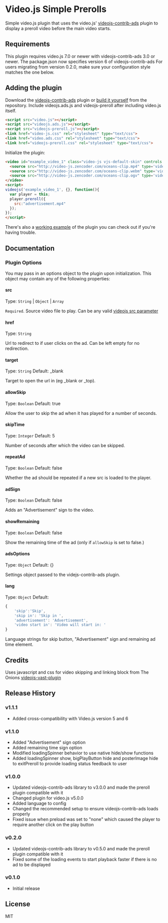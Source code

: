 # Video.js Simple Prerolls

Simple video.js plugin that uses the video.js' [videojs-contrib-ads](https://github.com/videojs/videojs-contrib-ads) plugin to display a preroll video before the main video starts.

## Requirements

This plugin requires video.js 7.0 or newer with videojs-contrib-ads 3.0 or newer.
The package.json now specifies version 6 of videojs-contrib-ads
For users migrating from version 0.2.0, make sure your configuration style matches the one below.

## Adding the plugin

Download the [videojs-contrib-ads](https://raw.githubusercontent.com/videojs/videojs-contrib-ads/master/src/videojs.ads.js) plugin or [build it yourself](https://github.com/videojs/videojs-contrib-ads) from the repository. Include videojs.ads.js and videojs-preroll after including video.js itself.

```html
<script src="video.js"></script>
<script src="videojs.ads.js"></script>
<script src="videojs-preroll.js"></script>
<link href="video-js.css" rel="stylesheet" type="text/css">
<link href="video.ads.css" rel="stylesheet" type="text/css">
<link href="videojs-preroll.css" rel="stylesheet" type="text/css">
```

Initialize the plugin:

```html
<video id="example_video_1" class="video-js vjs-default-skin" controls width="640" height="264" poster="http://video-js.zencoder.com/oceans-clip.png">
  <source src="http://video-js.zencoder.com/oceans-clip.mp4" type='video/mp4' />
  <source src="http://video-js.zencoder.com/oceans-clip.webm" type='video/webm' />
  <source src="http://video-js.zencoder.com/oceans-clip.ogv" type='video/ogg' />
</video>
<script>
videojs('example_video_1', {}, function(){
  var player = this;
  player.preroll({
    src:"advertisement.mp4"
  });
});
</script>
```

There's also a [working example](example.html) of the plugin you can check out if you're having trouble.

## Documentation
### Plugin Options

You may pass in an options object to the plugin upon initialization. This
object may contain any of the following properties:

#### src
Type: `String` | `Object` | `Array`

`Required`. Source video file to play. Can be any valid [videojs src parameter](http://docs.videojs.com/docs/api/player.html#Methodssrc)

#### href
Type: `String`

Url to redirect to if user clicks on the ad. Can be left empty for no redirection.

#### target
Type: `String`
Default: _blank

Target to open the url in (eg _blank or _top).

#### allowSkip
Type: `Boolean`
Default: true

Allow the user to skip the ad when it has played for a number of seconds.

#### skipTime
Type: `Integer`
Default: 5

Number of seconds after which the video can be skipped.

#### repeatAd
Type: `Boolean`
Default: false

Whether the ad should be repeated if a new src is loaded to the player.

#### adSign
Type: `Boolean`
Default: false

Adds an "Advertisement" sign to the video.

#### showRemaining
Type: `Boolean`
Default: false

Show the remaining time of the ad (only if `allowSkip` is set to false.)

#### adsOptions
Type: `Object`
Default: {}

Settings object passed to the videjs-contrib-ads plugin.

#### lang
Type: `Object`
Default:
```javascript
{
    'skip':'Skip',
    'skip in': 'Skip in ',
    'advertisement': 'Advertisement',
    'video start in': 'Video will start in: '
}
```
Language strings for skip button, "Advertisement" sign and remaining ad time element.

## Credits

Uses javascript and css for video skipping and linking block from The Onions [videojs-vast-plugin](https://github.com/theonion/videojs-vast-plugin/)

## Release History

### v1.1.1
- Added cross-compatibility with Video.js version 5 and 6

### v1.1.0
- Added "Advertisement" sign option
- Added remaining time sign option
- Modified loadingSpinner behavior to use native hide/show functions
- Added loadingSpinner show, bigPlayButton hide and posterImage hide to exitPreroll to provide loading status feedback to user

### v1.0.0
- Updated videojs-contrib-ads library to v3.0.0 and made the preroll plugin compatible with it
- Changed plugin for video.js v5.0.0
- Added language to config
- Changed the recommended setup to ensure videojs-contrib-ads loads properly
- Fixed issue when preload was set to "none" which caused the player to require another click on the play button

### v0.2.0
- Updated videojs-contrib-ads library to v0.5.0 and made the preroll plugin compatible with it
- Fixed some of the loading events to start playback faster if there is no ad to be displayed

### v0.1.0
- Initial release

## License

MIT
